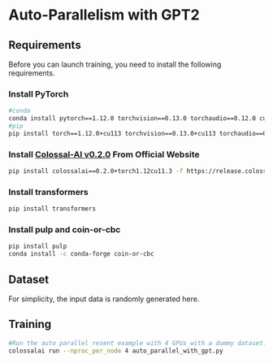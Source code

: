# Auto-Parallelism with GPT2

## Requirements

Before you can launch training, you need to install the following requirements.

### Install PyTorch

```bash
#conda
conda install pytorch==1.12.0 torchvision==0.13.0 torchaudio==0.12.0 cudatoolkit=11.3 -c pytorch
#pip
pip install torch==1.12.0+cu113 torchvision==0.13.0+cu113 torchaudio==0.12.0 --extra-index-url https://download.pytorch.org/whl/cu113
```

### Install [Colossal-AI v0.2.0](https://colossalai.org/download/) From Official Website

```bash
pip install colossalai==0.2.0+torch1.12cu11.3 -f https://release.colossalai.org
```

### Install transformers

```bash
pip install transformers
```

### Install pulp and coin-or-cbc

```bash
pip install pulp
conda install -c conda-forge coin-or-cbc
```

## Dataset

For simplicity, the input data is randomly generated here.

## Training

```bash
#Run the auto parallel resent example with 4 GPUs with a dummy dataset.
colossalai run --nproc_per_node 4 auto_parallel_with_gpt.py
```
